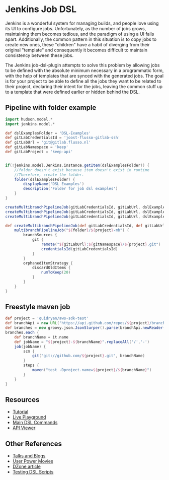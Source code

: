 # Jenkins Job DSL

Jenkins is a wonderful system for managing builds, and people love using its UI to configure jobs. Unfortunately, as the number of jobs grows, maintaining them becomes tedious, and the paradigm of using a UI falls apart. Additionally, the common pattern in this situation is to copy jobs to create new ones, these "children" have a habit of diverging from their original "template" and consequently it becomes difficult to maintain consistency between these jobs.

The Jenkins job-dsl-plugin attempts to solve this problem by allowing jobs to be defined with the absolute minimum necessary in a programmatic form, with the help of templates that are synced with the generated jobs. The goal is for your project to be able to define all the jobs they want to be related to their project, declaring their intent for the jobs, leaving the common stuff up to a template that were defined earlier or hidden behind the DSL.

## Pipeline with folder example
```groovy
import hudson.model.*
import jenkins.model.*

def dslExamplesFolder = 'DSL-Examples'
def gitLabCredentialsId = 'joost-flusso-gitlab-ssh'
def gitLabUrl = 'git@gitlab.flusso.nl'
def gitLabNamespace = 'keep'
def gitLabProject = 'keep-api'


if(!jenkins.model.Jenkins.instance.getItem(dslExamplesFolder)) {
    //folder doesn't exist because item doesn't exist in runtime
    //Therefore, create the folder.
    folder(dslExamplesFolder) {
        displayName('DSL Examples')
        description('Folder for job dsl examples')
    }
}

createMultibranchPipelineJob(gitLabCredentialsId, gitLabUrl, dslExamplesFolder, 'keep', 'keep-api')
createMultibranchPipelineJob(gitLabCredentialsId, gitLabUrl, dslExamplesFolder, 'keep', 'keep-backend-spring')
createMultibranchPipelineJob(gitLabCredentialsId, gitLabUrl, dslExamplesFolder, 'keep', 'keep-frontend')

def createMultibranchPipelineJob(def gitLabCredentialsId, def gitLabUrl, def folder, def gitNamespace, def project) {
    multibranchPipelineJob("${folder}/${project}-mb") {
        branchSources {
            git {
                remote("${gitLabUrl}:${gitNamespace}/${project}.git")
                credentialsId(gitLabCredentialsId)
            }
        }
        orphanedItemStrategy {
            discardOldItems {
                numToKeep(20)
            }
        }
    }
}
```

## Freestyle maven job
```groovy
def project = 'quidryan/aws-sdk-test'
def branchApi = new URL("https://api.github.com/repos/${project}/branches")
def branches = new groovy.json.JsonSlurper().parse(branchApi.newReader())
branches.each {
    def branchName = it.name
    def jobName = "${project}-${branchName}".replaceAll('/','-')
    job(jobName) {
        scm {
            git("git://github.com/${project}.git", branchName)
        }
        steps {
            maven("test -Dproject.name=${project}/${branchName}")
        }
    }
}
```

## Resources
* [Tutorial](https://github.com/jenkinsci/job-dsl-plugin/wiki/Tutorial---Using-the-Jenkins-Job-DSL)
* [Live Playground](http://job-dsl.herokuapp.com/)
* [Main DSL Commands](https://github.com/jenkinsci/job-dsl-plugin/wiki/Job-DSL-Commands)
* [API Viewer](https://jenkinsci.github.io/job-dsl-plugin/)

## Other References
* [Talks and Blogs](https://github.com/jenkinsci/job-dsl-plugin/wiki/Talks-and-Blog-Posts)
* [User Power Movies](https://github.com/jenkinsci/job-dsl-plugin/wiki/User-Power-Moves)
* [DZone article](https://dzone.com/articles/the-jenkins-job-dsl-plugin-in-practice)
* [Testing DSL Scripts](https://github.com/jenkinsci/job-dsl-plugin/wiki/Testing-DSL-Scripts)
